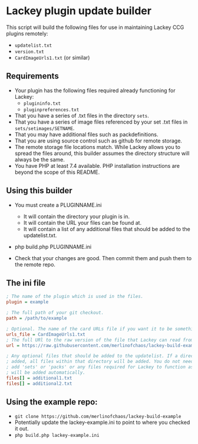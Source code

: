 # Lackey plugin update builder

This script will build the following files for use in maintaining Lackey CCG plugins remotely:
* `updatelist.txt`
* `version.txt`
* `CardImageUrls1.txt` (or similar)

## Requirements
* Your plugin has the following files required already functioning for Lackey:
  * `plugininfo.txt`
  * `pluginpreferences.txt`
* That you have a series of .txt files in the directory `sets`.
* That you have a series of image files referenced by your set .txt files in `sets/setimages/SETNAME`.
* That you may have additional files such as packdefinitions.
* That you are using source control such as github for remote storage.
* The remote storage file locations match. While Lackey allows you to spread the files around, this builder assumes the directory structure will always be the same.
* You have PHP at least 7.4 available. PHP installation instructions are beyond the scope of this README.

## Using this builder
* You must create a PLUGINNAME.ini
  * It will contain the directory your plugin is in.
  * It will contain the URL your files can be found at.
  * It will contain a list of any additional files that should be added to the updatelist.txt.

* php build.php PLUGINNAME.ini
* Check that your changes are good. Then commit them and push them to the remote repo.

## The ini file
```ini
; The name of the plugin which is used in the files.
plugin = example

; The full path of your git checkout.
path = /path/to/example             

; Optional. The name of the card URLs file if you want it to be something other than the default.
urls_file = CardImageUrls1.txt
; The full URl to the raw version of the file that Lackey can read from. 
url = https://raw.githubusercontent.com/merlinofchaos/lackey-build-example/main

; Any optional files that should be added to the updatelist. If a directory is
; added, all files within that directory will be added. You do not need to
; add 'sets' or 'packs' or any files required for Lackey to function as these
; will be added automatically.
files[] = additional1.txt
files[] = additional2.txt
```

## Using the example repo:
* `git clone https://github.com/merlinofchaos/lackey-build-example`
* Potentially update the lackey-example.ini to point to where you checked it out.
* `php build.php lackey-example.ini`
